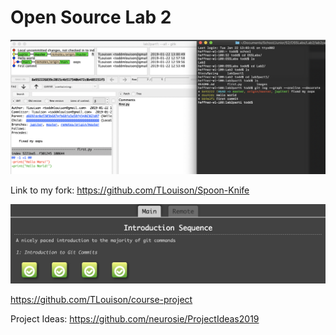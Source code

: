 # Open Source Lab 2

![good stuff](images/comparison.png)

Link to my fork: https://github.com/TLouison/Spoon-Knife

![done](images/part2done.png)

https://github.com/TLouison/course-project

Project Ideas:
https://github.com/neurosie/ProjectIdeas2019

